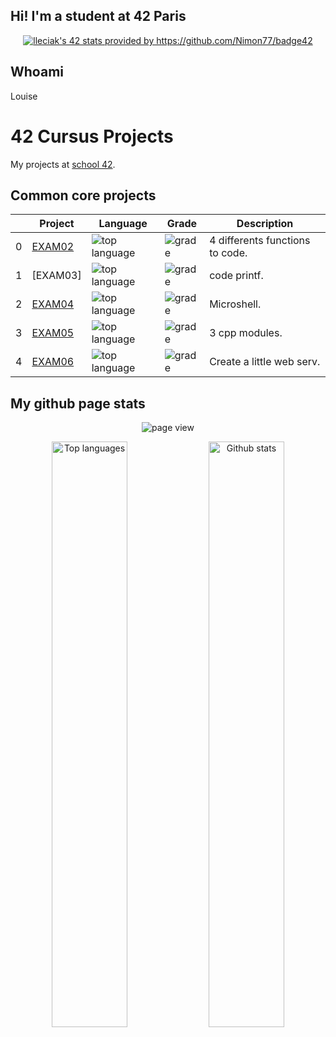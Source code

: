 ## Hi! I'm a student at 42 Paris

<p align="center">
	<a href="https://github.com/LouiseLeciak/COMMON-CORE-42">
	<img src="https://badge.nimon.fr/api/v2/cm3y9cjkx1204001l6bhfoyb1y/stats?cursusId=21&coalitionId=48" alt="lleciak's 42 stats provided by https://github.com/Nimon77/badge42" /></a>
</p>

## Whoami

Louise

# 42 Cursus Projects

My projects at  [school 42](https://42.fr/en/homepage/).


## Common core projects

|     | Project                                                          | Language                                                                                                                  | Grade                                                                                              | Description                                                                     |
| --- | ---------------------------------------------------------------- | ------------------------------------------------------------------------------------------------------------------------- | -------------------------------------------------------------------------------------------------- | ------------------------------------------------------------------------------- |
| 0   | [EXAM02](https://github.com/LouiseLeciak/LIBFT-42)                       | ![top language](https://img.shields.io/badge/c-100%25-purple)                       | ![grade](https://badge.nimon.fr/api/v2/cm3y9cjkx1204001l6bhfoyb1y/project/3392585)            | 4 differents functions to code.                                          |
| 1   | [EXAM03]           | ![top language](https://img.shields.io/badge/language-none-purple)           | ![grade](https://badge.nimon.fr/api/v2/cm3y9cjkx1204001l6bhfoyb1y/project/3417222)      | code printf.                               |
| 2   | [EXAM04](https://github.com/LouiseLeciak/FT_PRINTF-42)               | ![top language](https://img.shields.io/badge/c-100%25-purple)               | ![grade](https://badge.nimon.fr/api/v2/cm3y9cjkx1204001l6bhfoyb1y/project/3410670)        | Microshell.                                 |
| 3   | [EXAM05](https://github.com/LouiseLeciak/GETNEXTLINE-42)                 | ![top language](https://img.shields.io/badge/c-100%25-purple)       | ![grade](https://badge.nimon.fr/api/v2/cm3y9cjkx1204001l6bhfoyb1y/project/3423480)    | 3 cpp modules.               |
| 4   | [EXAM06](https://github.com/LouiseLeciak/SO_LONG-42)                 | ![top language](https://img.shields.io/badge/c-100%25-purple)                 | ![grade](https://badge.nimon.fr/api/v2/cm3y9cjkx1204001l6bhfoyb1y/project/3450900)         | Create a little web serv.

## My github page stats
<p align="center">
	<!-- page view -->
	<img align="center"
		alt="page view"
		src="https://komarev.com/ghpvc/?username=LouiseLeciak&style=for-the-badge&abbreviated=true"
	/>
</p>

<div align="center">
	<p align="center">
		<img
			width="49%"
			alt="Top languages"
			loading="eager"
			src="https://github-readme-stats-git-master-lleciak-projects.vercel.app/api/top-langs/?username=louiseleciak&hide=java,html,css,roff&layout=compact&theme=tokyonight&hide_title=false"
		/>
		<img 
			width="49%"
			alt="Github stats"
			loading="eager"
			src="https://github-readme-stats-git-master-lleciak-projects.vercel.app/api?username=louiseleciak&theme=tokyonight&show_icons=true&hide_rank=true&hide=issues&hide_title=false"
		/>
</div>
